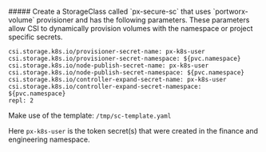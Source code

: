 </br>
##### Create a StorageClass called `px-secure-sc` that uses `portworx-volume` provisioner and has the following parameters. These parameters allow CSI to dynamically provision volumes with the namespace or project specific secrets.

    csi.storage.k8s.io/provisioner-secret-name: px-k8s-user
    csi.storage.k8s.io/provisioner-secret-namespace: ${pvc.namespace}
    csi.storage.k8s.io/node-publish-secret-name: px-k8s-user
    csi.storage.k8s.io/node-publish-secret-namespace: ${pvc.namespace}
    csi.storage.k8s.io/controller-expand-secret-name: px-k8s-user
    csi.storage.k8s.io/controller-expand-secret-namespace: ${pvc.namespace}
    repl: 2


Make use of the template: `/tmp/sc-template.yaml`


Here `px-k8s-user` is the token secret(s) that were created in the finance and engineering namespace.
